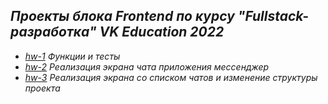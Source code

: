 ## *Проекты блока Frontend по курсу "Fullstack-разработка" VK Education 2022*
- [*hw-1*](https://github.com/ISkalchenkov/2022-2-VK-EDU-FS-Frontend-I-Skalchenkov/tree/master/hw-1) *Функции и тесты*
- [*hw-2*](https://github.com/ISkalchenkov/2022-2-VK-EDU-FS-Frontend-I-Skalchenkov/tree/master/hw-2) *Реализация экрана чата приложения мессенджер*
- [*hw-3*](https://github.com/ISkalchenkov/2022-2-VK-EDU-FS-Frontend-I-Skalchenkov/tree/master/hw-3) *Реализация экрана со списком чатов и изменение структуры проекта*